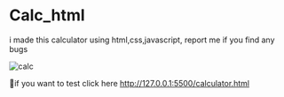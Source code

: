 # Calc_html
i made this calculator using html,css,javascript, report me if you find any bugs


![calc](https://github.com/OtavioRdR/Calc_html/assets/89658002/2d8c83dd-fd9c-4a16-ace9-8f147266bfd9)

🧮if you want to test click here <http://127.0.0.1:5500/calculator.html>
